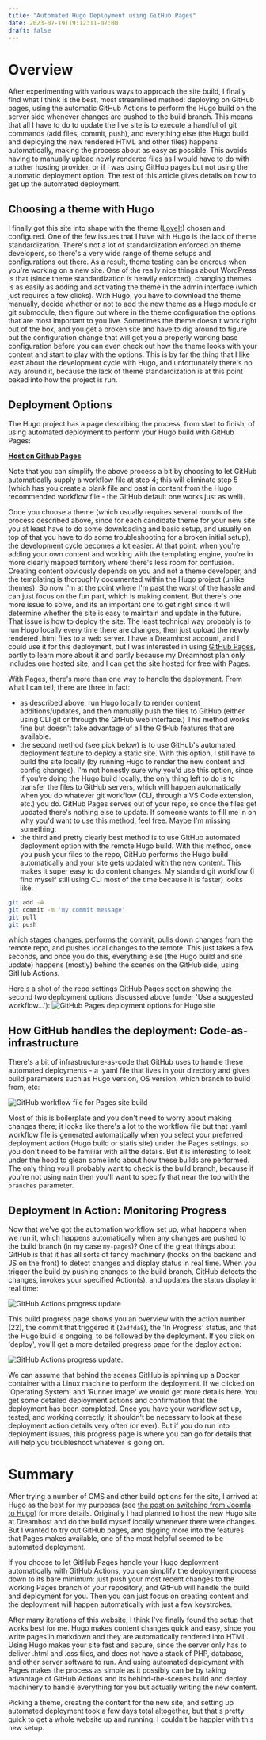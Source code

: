 ```yaml
---
title: "Automated Hugo Deployment using GitHub Pages"
date: 2023-07-19T19:12:11-07:00
draft: false
---
```

# Overview

After experimenting with various ways to approach the site build, I finally find what I think is the best, most streamlined method: deploying on GitHub pages, using the automatic GitHub Actions to perform the Hugo build on the server side whenever changes are pushed to the build branch. This means that all I have to do to update the live site is to execute a handful of git commands (add files, commit, push), and everything else (the Hugo build and deploying the new rendered HTML and other files) happens automatically, making the process about as easy as possible. This avoids having to manually upload newly rendered files as I would have to do with another hosting provider, or if I was using GitHub pages but not using the automatic deployment option. The rest of this article gives details on how to get up the automated deployment.

## Choosing a theme with Hugo

I finally got this site into shape with the theme ([LoveIt](https://github.com/dillonzq/LoveIt)) chosen and configured. One of the few issues that I have with Hugo is the lack of theme standardization. There's not a lot of standardization enforced on theme developers, so there's a very wide range of theme setups and configurations out there. As a result, theme testing can be onerous when you're working on a new site. One of the really nice things about WordPress is that (since theme standardization *is* heavily enforced), changing themes is as easily as adding and activating the theme in the admin interface (which just requires a few clicks). With Hugo, you have to download the theme manually, decide whether or not to add the new theme as a Hugo module or git submodule, then figure out where in the theme configuration the options that are most important to you live. Sometimes the theme doesn't work right out of the box, and you get a broken site and have to dig around to figure out the configuration change that will get you a properly working base configuration before you can even check out how the theme looks with your content and start to play with the options. This is by far the thing that I like least about the development cycle with Hugo, and unfortunately there's no way around it, because the lack of theme standardization is at this point baked into how the project is run.

## Deployment Options
The Hugo project has a page describing the process, from start to finish, of using automated deployment to perform your Hugo build with GitHub Pages:

**[Host on Github Pages](https://gohugo.io/hosting-and-deployment/hosting-on-github/)**

Note that you can simplify the above process a bit by choosing to let GitHub automatically supply a workflow file at step 4; this will eliminate step 5 (which has you create a blank file and past in content from the Hugo recommended workflow file - the GitHub default one works just as well).

Once you choose a theme (which usually requires several rounds of the process described above, since for each candidate theme for your new site you at least have to do some downloading and basic setup, and usually on top of that you have to do some troubleshooting for a broken initial setup), the development cycle becomes a lot easier. At that point, when you're adding your own content and working with the templating engine, you're in more clearly mapped territory where there's less room for confusion. Creating content obviously depends on you and not a theme developer, and the templating is thoroughly documented within the Hugo project (unlike themes). So now I'm at the point where I'm past the worst of the hassle and can just focus on the fun part, which is making content. But there's one more issue to solve, and its an important one to get right since it will determine whether the site is easy to maintain and update in the future. That issue is how to deploy the site. The least technical way probably is to run Hugo locally every time there are changes, then just upload the newly rendered .html files to a web server. I have a Dreamhost account, and I could use it for this deployment, but I was interested in using [GitHub Pages](https://pages.github.com/), partly to learn more about it and partly because my Dreamhost plan only includes one hosted site, and I can get the site hosted for free with Pages.

With Pages, there's more than one way to handle the deployment. From what I can tell, there are three in fact:

- as described above, run Hugo locally to render content additions/updates, and then manually push the files to GitHub (either using CLI git or through the GitHub web interface.) This method works fine but doesn't take advantage of all the GitHub features that are available. 
- the second method (see pick below) is to use GitHub's automated deployment feature to deploy a static site. With this option, I still have to build the site locally (by running Hugo to render the new content and config changes). I'm not honestly sure why you'd use this option, since if you're doing the Hugo build locally, the only thing left to do is to transfer the files to GitHub servers, which will happen automatically when you do whatever git workflow (CLI, through a VS Code extension, etc.) you do. GitHub Pages serves out of your repo, so once the files get updated there's nothing else to update. If someone wants to fill me in on why you'd want to use this method, feel free. Maybe I'm missing something.
- the third and pretty clearly best method is to use GitHub automated deployment option with the remote Hugo build. With this method, once you push your files to the repo, GitHub performs the Hugo build automatically and your site gets updated with the new content. This makes it super easy to do content changes. My standard git workflow (I find myself still using CLI most of the time because it is faster) looks like:

```bash
git add -A
git commit -m 'my commit message'
git pull 
git push
```

which stages changes, performs the commit, pulls down changes from the remote repo, and pushes local changes to the remote. This just takes a few seconds, and once you do this, everything else (the Hugo build and site update) happens (mostly) behind the scenes on the GitHub side, using GitHub Actions.

Here's a shot of the repo settings GitHub Pages section showing the second two deployment options discussed above (under 'Use a suggested workflow...'):
![GitHub Pages deployment options for Hugo site](../../github-pages-deploy-options.png)

## How GitHub handles the deployment: Code-as-infrastructure

There's a bit of infrastructure-as-code that GitHub uses to handle these automated deployments - a .yaml file that lives in your directory and gives build parameters such as Hugo version, OS version, which branch to build from, etc:

![GitHub workflow file for Pages site build](../../github-deploy-workflow-file.png)

Most of this is boilerplate and you don't need to worry about making changes there; it looks like there's a lot to the workflow file but that .yaml workflow file is generated automatically when you select your preferred deployment action (Hugo build or statis site) under the Pages settings, so you don't need to be familiar with all the details. But it is interesting to look under the hood to glean some info about how these builds are performed. The only thing you'll probably want to check is the build branch, because if you're not using `main` then you'll want to specify that near the top with the `branches` parameter.

## Deployment In Action: Monitoring Progress
Now that we've got the automation workflow set up, what happens when we run it, which happens automatically when any changes are pushed to the build branch (in my case `my-pages`)? One of the great things about GitHub is that it has all sorts of fancy machinery (hooks on the backend and JS on the front) to detect changes and display status in real time. When you trigger the build by pushing changes to the build branch, GitHub detects the changes, invokes your specified Action(s), and updates the status display in real time:

![GitHub Actions progress update](../../github-actions-in-progress.png)

This build progress page shows you an overview with the action number (22), the commit that triggered it (```2adfda8```), the 'In Progress' status, and that the Hugo build is ongoing, to be followed by the deployment. If you click on 'deploy', you'll get a more detailed progress page for the deploy action:

![GitHub Actions progress update](../../github-actions-detailed-progress.png). 

We can assume that behind the scenes GitHub is spinning up a Docker container with a Linux machine to perform the deployment. If we clicked on 'Operating System' and 'Runner image' we would get more details here. You get some detailed deployment actions and confirmation that the deployment has been completed. Once you have your workflow set up, tested, and working correctly, it shouldn't be necessary to look at these deployment action details very often (or ever). But if you do run into deployment issues, this progress page is where you can go for details that will help you troubleshoot whatever is going on. 

# Summary

After trying a number of CMS and other build options for the site, I arrived at Hugo as the best for my purposes (see [the post on switching from Joomla to Hugo](../joomla-to-hugo/)) for more details. Originally I had planned to host the new Hugo site at Dreamhost and do the build myself locally whenever there were changes. But I wanted to try out GitHub pages, and digging more into the features that Pages makes available, one of the most helpful seemed to be automated deployment. 

If you choose to let GitHub Pages handle your Hugo deployment automatically with GitHub Actions, you can simplify the deployment process down to its bare minimum: just push your most recent changes to the working Pages branch of your repository, and GitHub will handle the build and deployment for you. Then you can just focus on creating content and the deployment will happen automatically with just a few keystrokes.

After many iterations of this website, I think I've finally found the setup that works best for me. Hugo makes content changes quick and easy, since you write pages in markdown and they are automatically rendered into HTML. Using Hugo makes your site fast and secure, since the server only has to deliver .html and .css files, and does not have a stack of PHP, database, and other server software to run. And using automated deployment with Pages makes the process as simple as it possibly can be by taking advantage of GitHub Actions and its behind-the-scenes build and deploy machinery to handle everything for you but actually writing the new content.

Picking a theme, creating the content for the new site, and setting up automated deployment took a few days total altogether, but that's pretty quick to get a whole website up and running. I couldn't be happier with this new setup.